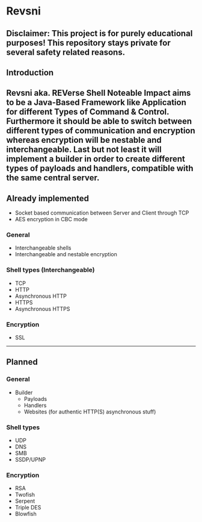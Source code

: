 # Revsni

**Disclaimer:** This project is for purely educational purposes! This repository stays private for several safety related reasons.
---
## Introduction

Revsni aka. **REVerse Shell Noteable Impact** aims to be a **Java-Based** Framework like Application for different Types of Command & Control.
Furthermore it should be able to switch between different types of communication and encryption whereas encryption will be nestable and interchangeable.
Last but not least it will implement a builder in order to create different types of payloads and handlers, compatible with the same central server.
---
## Already implemented
  - Socket based communication between Server and Client through TCP
  - AES encryption in CBC mode
### General
- Interchangeable shells
- Interchangeable and nestable encryption
### Shell types (Interchangeable)
  - TCP
  - HTTP
  - Asynchronous HTTP
  - HTTPS
  - Asynchronous HTTPS
### Encryption
  - SSL
---
## Planned

### General
- Builder
  - Payloads
  - Handlers
  - Websites (for authentic HTTP(S) asynchronous stuff)

### Shell types
  - UDP
  - DNS
  - SMB
  - SSDP/UPNP

### Encryption
  - RSA
  - Twofish
  - Serpent
  - Triple DES
  - Blowfish

